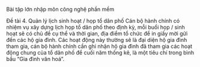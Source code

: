 Bài tập lớn nhập môn công nghệ phần mềm

Đề tài
4. Quản lý lịch sinh hoạt / họp tổ dân phố
Cán bộ hành chính có nhiệm vụ xây dựng lịch họp tổ dân phố theo định kỳ, mỗi buổi
họp / sinh hoạt sẽ có chủ đề cụ thể và thời gian, địa điểm tổ chức để in giấy mời
gửi đến các hộ gia đình. Các hoạt động này thường sẽ là đại diện hộ gia đình tham
gia, cán bộ hành chính cần ghi nhận hộ gia đình đã tham gia các hoạt động chung 
của tổ dân phố để cuối năm thống kê, là một tiêu chí trong bình bầu “Gia đình văn
hoá”.
